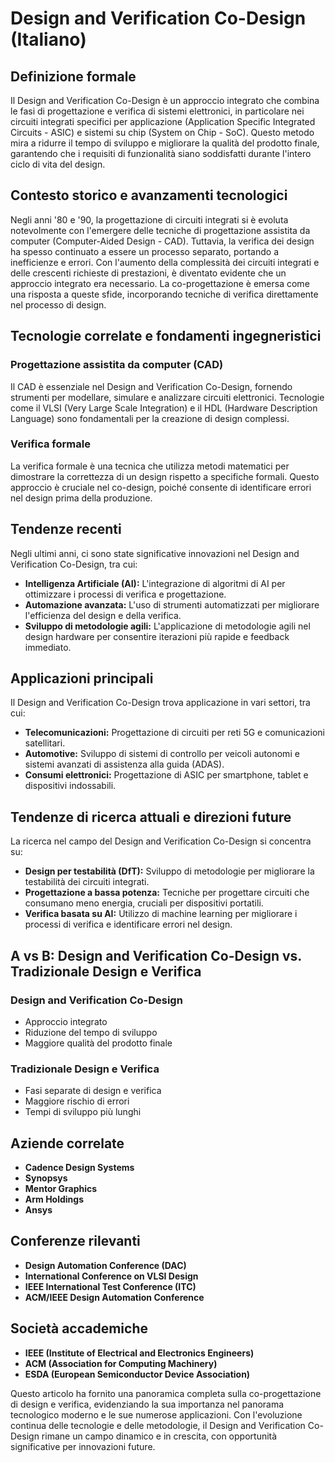 # Design and Verification Co-Design (Italiano)

## Definizione formale

Il Design and Verification Co-Design è un approccio integrato che combina le fasi di progettazione e verifica di sistemi elettronici, in particolare nei circuiti integrati specifici per applicazione (Application Specific Integrated Circuits - ASIC) e sistemi su chip (System on Chip - SoC). Questo metodo mira a ridurre il tempo di sviluppo e migliorare la qualità del prodotto finale, garantendo che i requisiti di funzionalità siano soddisfatti durante l'intero ciclo di vita del design.

## Contesto storico e avanzamenti tecnologici

Negli anni '80 e '90, la progettazione di circuiti integrati si è evoluta notevolmente con l'emergere delle tecniche di progettazione assistita da computer (Computer-Aided Design - CAD). Tuttavia, la verifica dei design ha spesso continuato a essere un processo separato, portando a inefficienze e errori. Con l'aumento della complessità dei circuiti integrati e delle crescenti richieste di prestazioni, è diventato evidente che un approccio integrato era necessario. La co-progettazione è emersa come una risposta a queste sfide, incorporando tecniche di verifica direttamente nel processo di design.

## Tecnologie correlate e fondamenti ingegneristici

### Progettazione assistita da computer (CAD)

Il CAD è essenziale nel Design and Verification Co-Design, fornendo strumenti per modellare, simulare e analizzare circuiti elettronici. Tecnologie come il VLSI (Very Large Scale Integration) e il HDL (Hardware Description Language) sono fondamentali per la creazione di design complessi.

### Verifica formale

La verifica formale è una tecnica che utilizza metodi matematici per dimostrare la correttezza di un design rispetto a specifiche formali. Questo approccio è cruciale nel co-design, poiché consente di identificare errori nel design prima della produzione.

## Tendenze recenti

Negli ultimi anni, ci sono state significative innovazioni nel Design and Verification Co-Design, tra cui:

- **Intelligenza Artificiale (AI):** L'integrazione di algoritmi di AI per ottimizzare i processi di verifica e progettazione.
- **Automazione avanzata:** L'uso di strumenti automatizzati per migliorare l'efficienza del design e della verifica.
- **Sviluppo di metodologie agili:** L'applicazione di metodologie agili nel design hardware per consentire iterazioni più rapide e feedback immediato.

## Applicazioni principali

Il Design and Verification Co-Design trova applicazione in vari settori, tra cui:

- **Telecomunicazioni:** Progettazione di circuiti per reti 5G e comunicazioni satellitari.
- **Automotive:** Sviluppo di sistemi di controllo per veicoli autonomi e sistemi avanzati di assistenza alla guida (ADAS).
- **Consumi elettronici:** Progettazione di ASIC per smartphone, tablet e dispositivi indossabili.

## Tendenze di ricerca attuali e direzioni future

La ricerca nel campo del Design and Verification Co-Design si concentra su:

- **Design per testabilità (DfT):** Sviluppo di metodologie per migliorare la testabilità dei circuiti integrati.
- **Progettazione a bassa potenza:** Tecniche per progettare circuiti che consumano meno energia, cruciali per dispositivi portatili.
- **Verifica basata su AI:** Utilizzo di machine learning per migliorare i processi di verifica e identificare errori nel design.

## A vs B: Design and Verification Co-Design vs. Tradizionale Design e Verifica

### Design and Verification Co-Design

- Approccio integrato
- Riduzione del tempo di sviluppo
- Maggiore qualità del prodotto finale

### Tradizionale Design e Verifica

- Fasi separate di design e verifica
- Maggiore rischio di errori
- Tempi di sviluppo più lunghi

## Aziende correlate

- **Cadence Design Systems**
- **Synopsys**
- **Mentor Graphics**
- **Arm Holdings**
- **Ansys**

## Conferenze rilevanti

- **Design Automation Conference (DAC)**
- **International Conference on VLSI Design**
- **IEEE International Test Conference (ITC)**
- **ACM/IEEE Design Automation Conference**

## Società accademiche

- **IEEE (Institute of Electrical and Electronics Engineers)**
- **ACM (Association for Computing Machinery)**
- **ESDA (European Semiconductor Device Association)**

Questo articolo ha fornito una panoramica completa sulla co-progettazione di design e verifica, evidenziando la sua importanza nel panorama tecnologico moderno e le sue numerose applicazioni. Con l'evoluzione continua delle tecnologie e delle metodologie, il Design and Verification Co-Design rimane un campo dinamico e in crescita, con opportunità significative per innovazioni future.